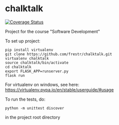 # chalktalk

[![Coverage Status](https://coveralls.io/repos/github/frestr/chalktalk/badge.png)](https://coveralls.io/github/frestr/chalktalk)

Project for the course "Software Development"

To set up project:

```
pip install virtualenv
git clone https://github.com/frestr/chalktalk.git
virtualenv chalktalk
source chalktalk/bin/activate
cd chalktalk
export FLASK_APP=runserver.py
flask run
```

For virtualenv on windows, see here: https://virtualenv.pypa.io/en/stable/userguide/#usage

To run the tests, do:
```
python -m unittest discover
```

in the project root directory
